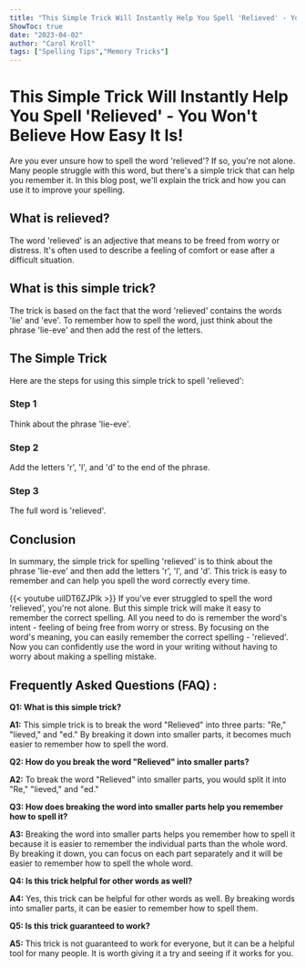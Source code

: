 ```yaml
---
title: "This Simple Trick Will Instantly Help You Spell 'Relieved' - You Won't Believe How Easy It Is!"
ShowToc: true 
date: "2023-04-02"
author: "Carol Kroll" 
tags: ["Spelling Tips","Memory Tricks"]
---
```

# This Simple Trick Will Instantly Help You Spell 'Relieved' - You Won't Believe How Easy It Is!

Are you ever unsure how to spell the word 'relieved'? If so, you're not alone. Many people struggle with this word, but there's a simple trick that can help you remember it. In this blog post, we'll explain the trick and how you can use it to improve your spelling.

## What is relieved?

The word 'relieved' is an adjective that means to be freed from worry or distress. It's often used to describe a feeling of comfort or ease after a difficult situation.

## What is this simple trick?

The trick is based on the fact that the word 'relieved' contains the words 'lie' and 'eve'. To remember how to spell the word, just think about the phrase 'lie-eve' and then add the rest of the letters.

## The Simple Trick

Here are the steps for using this simple trick to spell 'relieved':

### Step 1

Think about the phrase 'lie-eve'.

### Step 2

Add the letters 'r', 'l', and 'd' to the end of the phrase.

### Step 3

The full word is 'relieved'.

## Conclusion

In summary, the simple trick for spelling 'relieved' is to think about the phrase 'lie-eve' and then add the letters 'r', 'l', and 'd'. This trick is easy to remember and can help you spell the word correctly every time.

{{< youtube uiIDT6ZJPlk >}} 
If you've ever struggled to spell the word 'relieved', you're not alone. But this simple trick will make it easy to remember the correct spelling. All you need to do is remember the word's intent - feeling of being free from worry or stress. By focusing on the word's meaning, you can easily remember the correct spelling - 'relieved'. Now you can confidently use the word in your writing without having to worry about making a spelling mistake.

## Frequently Asked Questions (FAQ) :
**Q1: What is this simple trick?**

**A1:** This simple trick is to break the word "Relieved" into three parts: "Re," "lieved," and "ed." By breaking it down into smaller parts, it becomes much easier to remember how to spell the word. 

**Q2: How do you break the word "Relieved" into smaller parts?**

**A2:** To break the word "Relieved" into smaller parts, you would split it into "Re," "lieved," and "ed." 

**Q3: How does breaking the word into smaller parts help you remember how to spell it?**

**A3:** Breaking the word into smaller parts helps you remember how to spell it because it is easier to remember the individual parts than the whole word. By breaking it down, you can focus on each part separately and it will be easier to remember how to spell the whole word. 

**Q4: Is this trick helpful for other words as well?**

**A4:** Yes, this trick can be helpful for other words as well. By breaking words into smaller parts, it can be easier to remember how to spell them. 

**Q5: Is this trick guaranteed to work?**

**A5:** This trick is not guaranteed to work for everyone, but it can be a helpful tool for many people. It is worth giving it a try and seeing if it works for you.





